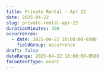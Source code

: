 ```yaml
---
title: Private Rental - Apr 22
date: 2025-04-22
slug: private-rental-apr-22
durationMinutes: 300
occurrences:
  - date: 2025-04-22 16:00:00-0500
    fieldGroup: occurrence
draft: false
dateRange: 2025-04-22 16:00:00-0500
fmContentType: event
---
```

